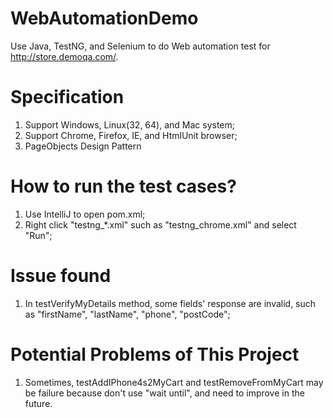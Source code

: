 # WebAutomationDemo
Use Java, TestNG, and Selenium to do Web automation test for http://store.demoqa.com/.

# Specification
1. Support Windows, Linux(32, 64), and Mac system;
2. Support Chrome, Firefox, IE, and HtmlUnit browser;
3. PageObjects Design Pattern

# How to run the test cases?
1. Use IntelliJ to open pom.xml;
2. Right click "testng_*.xml" such as "testng_chrome.xml" and select "Run";

# Issue found
1. In testVerifyMyDetails method, some fields' response are invalid, such as "firstName", "lastName", "phone", "postCode";

# Potential Problems of This Project
1. Sometimes, testAddIPhone4s2MyCart and testRemoveFromMyCart may be failure because don't use "wait until", and need to improve in the future.